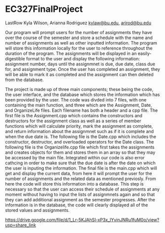 # EC327FinalProject
LastRow
Kyla Wilson, Arianna Rodriguez
kylaw@bu.edu, arirod@bu.edu

Our program will prompt users for the number of assignments they have over the course of the semester and store a schedule with the name and number of assignments as well as other inputted information. The program will store this information locally for the user to reference throughout the duration of the program. The assignments will be displayed in an easily-digestible format to the user and display the following information: assignment number, days until the assignmnet is due, due date, class due for, and assignment type. Once the user has completed an assignment, they will be able to mark it as completed and the assignment can then deleted from the database.

The project is made up of three main components; these being the code, the user interface, and the database which stores the information which has been provided by the user. The code was divded into 7 files, with one containing the main function, and three which are the Assignment, Date, and OrganizeLife files. Each filename has both a header and a cpp file. The first file is the Assignment.cpp which contains the constructors and destructors for the assignment class as well as a series of member functions which will calculate priority, mark the assignment as complete, and return information about the assignmnet such as if it is complete and when the due date is. The following file is the Date.cpp which includes the constructor, destructor, and overloaded operators for the Date class. The following file is the Organizelife.cpp file which first takes the assignments and creates objects for them and stores them in an array so that they may be accessed by the main file. Integrated within our code is also error cathcing in order to make sure that the due date is after the date on which the user is inputing the information. The final file is the main.cpp which will get and display the current data, from here it will prompt the user for the number of assignments and the related data as mentioned previosly. From here the code will store this information into a database. This step is necessary so that the user can access their schedule of assignments at any moment without having to input the lists of assignmnets again and so that they can add additional assignment as the semester progresses. After the information is in the database, the code will clearly displayed all of the stored values and assignments. 

https://drive.google.com/file/d/1_Lr-5KJAhSI-xP3x_lYvinJNRu1fuM0o/view?usp=share_link
